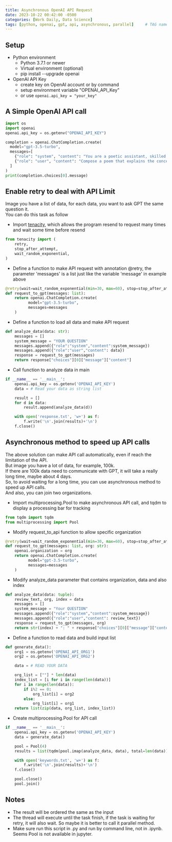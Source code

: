 ```yaml
---
title: Asynchronous OpenAI API Request
date: 2023-10-22 00:42:00 -0500
categories: [Work Daily, Data Science]
tags: [python, openai, gpt, api, asynchronous, parallel]     # TAG names should always be lowercase
---
```


## Setup

- Python environment
    - Python 3.7.1 or newer
    - Virtual environment (optional)
    - pip install --upgrade openai
- OpenAI API Key
    - create key on OpenAI account or by command
    - setup environment variable "OPENAI_API_Key"
    - or use ```openai.api_key = "your_key"```

## A Simple OpenAI API call

```py
import os
import openai
openai.api_key = os.getenv("OPENAI_API_KEY")

completion = openai.ChatCompletion.create(
  model="gpt-3.5-turbo",
  messages=[
    {"role": "system", "content": "You are a poetic assistant, skilled in explaining complex programming concepts with creative flair."},
    {"role": "user", "content": "Compose a poem that explains the concept of recursion in programming."}
  ]
)
print(completion.choices[0].message)
```

## Enable retry to deal with API Limit

Image you have a list of data, for each data, you want to ask GPT the same question it.<br>
You can do this task as follow

- Import [tenacity](https://tenacity.readthedocs.io/en/latest/), which allows the program resend to request many times and wait some time before resend
```py
from tenacity import (
    retry,
    stop_after_attempt,
    wait_random_exponential,
)
```

- Define a function to make API request with annotation @retry, the parameter 'messages' is a list just like the variable 'message' in example above
```py
@retry(wait=wait_random_exponential(min=30, max=60), stop=stop_after_attempt(5))
def request_to_gpt(messages: list):
    return openai.ChatCompletion.create(
          model="gpt-3.5-turbo",
          messages=messages
    )
```

- Define a function to load all data and make API request
```py
def analyze_data(data: str):
    messages = []
    system_message = "YOUR QUESTION"
    messages.append({"role":"system","content":system_message})
    messages.append({"role":"user","content": data})
    response = request_to_gpt(messages)
    return response["choices"][0]["message"]["content"]
```

- Call function to analyze data in main
```py
if __name__ == '__main__':
    openai.api_key = os.getenv('OPENAI_API_KEY')
    data = # Read your data as string list

    result = []
    for d in data:
        result.append(analyze_data(d))

    with open('response.txt', 'w+') as f:
        f.write('\n'.join(results)+'\n')
    f.close()
```

## Asynchronous method to speed up API calls

The above solution can make API call automatically, even if reach the limitation of the API.<br>
But image you have a lot of data, for example, 100k.<br>
If there are 100k data need to communicate with GPT, it will take a really long time, maybe about 4 days.<br>
So, to avoid waiting for a long time, you can use asynchronous method to speed up API calls.<br>
And also, you can join two organizations.<br>

- Import multiprocessing.Pool to make asynchronous API call, and tqdm to display a processing bar for tracking
```py
from tqdm import tqdm
from multiprocessing import Pool
```

- Modify request_to_api function to allow specific organization
```py
@retry(wait=wait_random_exponential(min=30, max=60), stop=stop_after_attempt(5))
def request_to_gpt(messages: list, org: str):
    openai.organization = org
    return openai.ChatCompletion.create(
          model="gpt-3.5-turbo",
          messages=messages
    )
```

- Modify analyze_data parameter that contains organization, data and also index
```py
def analyze_data(data: tuple):
    review_text, org, index = data
    messages = []
    system_message = "Your QUESTION"
    messages.append({"role":"system","content":system_message})
    messages.append({"role":"user","content": review_text})
    response = request_to_gpt(messages, org)
    return str(index) + ": " + response["choices"][0]["message"]["content"]
```

- Define a function to read data and build input list
```py
def generate_data():
    org1 = os.getenv('OPENAI_API_ORG1')
    org2 = os.getenv('OPENAI_API_ORG2')

    data = # READ YOUR DATA

    org_list = [""] * len(data)
    index_list = [i for i in range(len(data))]
    for i in range(len(data)):
        if i%2 == 0:
            org_list[i] = org2
        else:
            org_list[i] = org1
    return list(zip(data, org_list, index_list))
```

- Create multiprocessing.Pool for API call
```py
if __name__ == '__main__':
    openai.api_key = os.getenv('OPENAI_API_KEY')
    data = generate_data()

    pool = Pool(4)
    results = list(tqdm(pool.imap(analyze_data, data), total=len(data)))

    with open('keywords.txt', 'w+') as f:
        f.write('\n'.join(results)+'\n')
    f.close()

    pool.close()
    pool.join()
```

## Notes
  - The result will be ordered the same as the input
  - The thread will execute until the task finish, if the task is waiting for retry, it will also wait. So maybe it is better to call it parallel method.
  - Make sure run this script in .py and run by command line, not in .ipynb. Seems Pool is not available in jupyter.

